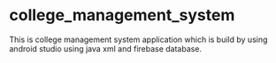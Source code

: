 # college_management_system
This is college management system application which is build by using android studio using java xml and firebase database.
